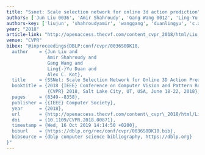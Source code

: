 ```yaml
---
title: "Ssnet: Scale selection network for online 3d action prediction"
authors: ['Jun Liu 0036', 'Amir Shahroudy', 'Gang Wang 0012', 'Ling-Yu Duan', 'Alex C. Kot']
authors-key: ['liujun', 'shahroudyamir', 'wanggang', 'duanlingyu', 'c.alex']
year: "2018"
article-link: "http://openaccess.thecvf.com/content_cvpr_2018/html/Liu_SSNet_Scale_Selection_CVPR_2018_paper.html"
venue: "CVPR"
bibex: "@inproceedings{DBLP:conf/cvpr/0036S0DK18,
  author    = {Jun Liu and
               Amir Shahroudy and
               Gang Wang and
               Ling{-}Yu Duan and
               Alex C. Kot},
  title     = {SSNet: Scale Selection Network for Online 3D Action Prediction},
  booktitle = {2018 {IEEE} Conference on Computer Vision and Pattern Recognition,
               {CVPR} 2018, Salt Lake City, UT, USA, June 18-22, 2018},
  pages     = {8349--8358},
  publisher = {{IEEE} Computer Society},
  year      = {2018},
  url       = {http://openaccess.thecvf.com/content\_cvpr\_2018/html/Liu\_SSNet\_Scale\_Selection\_CVPR\_2018\_paper.html},
  doi       = {10.1109/CVPR.2018.00871},
  timestamp = {Wed, 16 Oct 2019 14:14:50 +0200},
  biburl    = {https://dblp.org/rec/conf/cvpr/0036S0DK18.bib},
  bibsource = {dblp computer science bibliography, https://dblp.org}
}"
---
```

